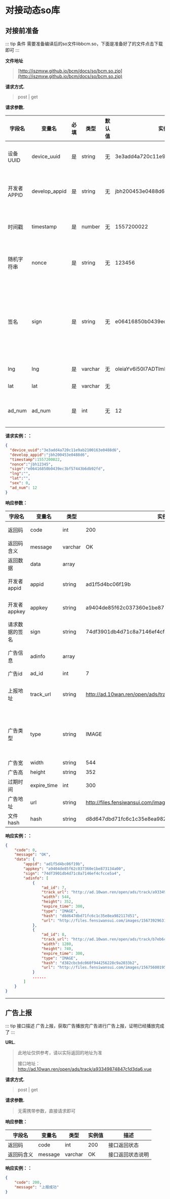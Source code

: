 # 对接动态so库

## 对接前准备

::: tip 条件
需要准备编译后的so文件libbcm.so，下面是准备好了的文件点击下载即可
:::

**文件地址**
> [http://iszmxw.github.io/bcm/docs/so/bcm.so.zip](http://iszmxw.github.io/bcm/docs/so/bcm.so.zip)

**请求方式.**
> post | get

**请求参数.**

| 字段名 | 变量名 | 必填 | 类型 | 默认值 | 实例值 | 描述 |
| --- | --- | --- | --- | --- | --- | --- |
| 设备UUID    | device_uuid   | 是 | string  | 无 | 3e3add4a720c11e9ab2100163e0488d6  | 设备的对应UUID |
| 开发者APPID | develop_appid | 是 | string  | 无 | jbh200453e0488d6                  | 合作商开发者的appid |
| 时间戳      | timestamp     | 是 | number  | 无 | 1557200022                        | 用于签名的时间戳 |
| 随机字符串  | nonce         | 是 | string  | 无 | 123456                            | 用于签名的随机字符串 |
| 签名        | sign          | 是 | string  | 无 | e06416850b0439ec3bf57443b6db92fd  | 签名后的字符串，获取方式详见接口权限文档 |
| lng        | lng           | 是 | varchar | 无 | oleiaYv6i50I7ADTlmIGN4WO-2RGM     | 设备的lng |
| lat        | lat           | 是 | varchar | 无 |                                   | 设备的lat |
| ad_num     | ad_num        | 是 | int     | 无 | 12                                | 请求广告的数量 |

**请求实例：：**

```json
{
  "device_uuid":"3e3add4a720c11e9ab2100163e0488d6",
  "develop_appid":"jbh200453e0488d6",
  "timestamp":1557200022,
  "nonce":"jbh12345",
  "sign":"e06416850b0439ec3bf57443b6db92fd",
  "lng":"",
  "lat":"",
  "sex": 0,
  "ad_num": 12
}
```

**响应参数：**

|字段名|变量名|类型|实例值|描述|
|---|---|---|---|---|
|返回码            | code           | int     | 200                              | 接口返回状态     |
|返回码含义        | message        | varchar | OK                               | 接口返回状态说明 |
|返回数据          | data           | array   |                                  | 接口返回的数据 |
|开发者appid       | appid          | string  | ad1f5d4bc06f19b                  | 开发者传入的appid |
|开发者appkey      | appkey         | string  | a9404de85f62c037360e1be873134a00 | 开发者传入的appkey |
|请求数据的签名     | sign           | string  | 74df3901db4d71c8a7146ef4cfcce5a4 | 开发者传入的sign |
|广告信息          | adinfo          | array  |                                   | 接口返回的广告信息 |
|广告id          | ad_id          | int  |             7                      | 广告id |
|上报地址          | track_url          | string  | http://ad.10wan.ren/open/ads/track/a93349874847c1d3da6.vue | 广告上报地址，播放完了即可上报 |
|广告类型          | type          | string  | IMAGE | IMAGE、VIDEO返回的广告类型，只有视频和图片 |
|广告宽          | width          | string  | 544 | 广告的宽 |
|广告高          | height          | string  | 352 | 广告的高 |
|过期时间 |   expire_time| int | 300 | 广告的过期时间 |
|广告地址 |   url| string | http://files.fensiwansui.com/images/15673929631589.jpg | 广告播放地址 |
| 文件hash |   hash| string | d8d647dbd71fc6c1c35e8ea982117d51 | 文件hash |

**响应实例：：**

```json
{
    "code": 0,
    "message": "OK",
    "data": {
        "appid": "ad1f5d4bc06f19b",
        "appkey": "a9404de85f62c037360e1be873134a00",
        "sign": "74df3901db4d71c8a7146ef4cfcce5a4",
        "adinfo": [
            {
                "ad_id": 7,
                "track_url": "http://ad.10wan.ren/open/ads/track/a9334987ece78b6fe8bf130ef00b74847c1d3da6.vue",
                "width": 544,
                "height": 352,
                "expire_time": 300,
                "type": "IMAGE",
                "hash": "d8d647dbd71fc6c1c35e8ea982117d51",
                "url": "http://files.fensiwansui.com/images/15673929631589.jpg"
            },
            {
                "ad_id": 8,
                "track_url": "http://ad.10wan.ren/open/ads/track/b7eb6c689c037217079766fdb77c3bac3e51cb4c.vue",
                "width": 1280,
                "height": 740,
                "expire_time": 300,
                "type": "IMAGE",
                "hash": "d382cbcbdc060f944256228c9a2033b2",
                "url": "http://files.fensiwansui.com/images/15675600195032.jpg"
            }
            ......
        ]
    }
}
```

---

## 广告上报

::: tip 接口描述
广告上报，获取广告播放完广告进行广告上报，证明已经播放完成了
:::

**URL.**
> 此地址仅供参考，请以实际返回的地址为准
>
> 接口地址：http://ad.10wan.ren/open/ads/track/a93349874847c1d3da6.vue

**请求方式.**
> post | get

**请求参数.**
> 无需携带参数，直接请求即可

**响应参数：**

|字段名|变量名|类型|实例值|描述|
|---|---|---|---|---|
|返回码            | code           | int     | 200                              | 接口返回状态     |
|返回码含义        | message        | varchar | OK                               | 接口返回状态说明 |

**响应实例：：**

```json
{
    "code": 200,
    "message": "上报成功"
}
```

